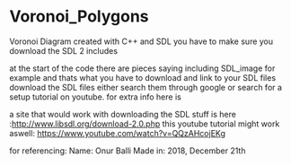 # Voronoi_Polygons
Voronoi Diagram created with C++ and SDL 
you have to make sure you download the SDL 2 includes 

at the start of the code there are pieces saying including SDL_image 
for example and thats what you have to download and link to your SDL files 
download the SDL files either search them through google or search for a setup tutorial on youtube. 
for extra info here is 

a site that would work with downloading the SDL stuff is here :http://www.libsdl.org/download-2.0.php
this youtube tutorial might work aswell: https://www.youtube.com/watch?v=QQzAHcojEKg

for referencing: 
Name: Onur Balli 
Made in: 2018, December 21th
